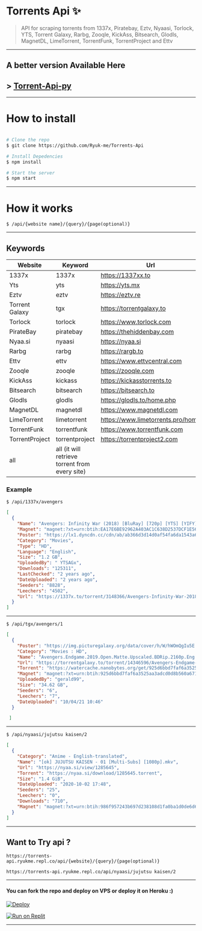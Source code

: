 # Torrents Api ✨

> API for scraping torrents from 1337x, Piratebay, Eztv, Nyaasi, Torlock, YTS, Torrent Galaxy, Rarbg, Zooqle, KickAss, Bitsearch, Glodls, MagnetDL, LimeTorrent, TorrentFunk, TorrentProject and Ettv

---
## A better version Available Here 

## > [Torrent-Api-py](https://github.com/Ryuk-me/Torrent-Api-py)

---

# How to install

```sh

# Clone the repo
$ git clone https://github.com/Ryuk-me/Torrents-Api

# Install Depedencies
$ npm install

# Start the server
$ npm start

```

---

# How it works

```
$ /api/{website name}/{query}/{page(optional)}

```

---

## Keywords

| Website        | Keyword                                        | Url                               | Example                                                                                         |
| -------------- | ---------------------------------------------- | --------------------------------- | ----------------------------------------------------------------------------------------------- |
| 1337x          | 1337x                                          | https://1337xx.to                 | [/api/1337x/avengers](https://torrents-api.ryukme.repl.co/api/1337x/avengers)                   |
| Yts            | yts                                            | https://yts.mx                    | [/api/yts/avengers](https://torrents-api.ryukme.repl.co/api/yts/avengers)                       |
| Eztv           | eztv                                           | https://eztv.re                   | [/api/eztv/avengers](https://torrents-api.ryukme.repl.co/api/eztv/avengers)                     |
| Torrent Galaxy | tgx                                            | https://torrentgalaxy.to          | [/api/tgx/avengers](https://torrents-api.ryukme.repl.co/api/tgx/avengers)                       |
| Torlock        | torlock                                        | https://www.torlock.com           | [/api/torlock/avengers](https://torrents-api.ryukme.repl.co/api/torlock/avengers)               |
| PirateBay      | piratebay                                      | https://thehiddenbay.com          | [/api/piratebay/avengers](https://torrents-api.ryukme.repl.co/api/piratebay/avengers)           |
| Nyaa.si        | nyaasi                                         | https://nyaa.si                   | [/api/nyaasi/umaru](https://torrents-api.ryukme.repl.co/api/nyaasi/umaru)                       |
| Rarbg          | rarbg                                          | https://rargb.to                  | [/api/rarbg/avengers](https://torrents-api.ryukme.repl.co/api/rarbg/avengers)                   |
| Ettv           | ettv                                           | https://www.ettvcentral.com       | [/api/ettv/avengers](https://torrents-api.ryukme.repl.co/api/ettv/avengers)                     |
| Zooqle         | zooqle                                         | https://zooqle.com                | [/api/zooqle/avengers](https://torrents-api.ryukme.repl.co/api/zooqle/avengers)                 |
| KickAss        | kickass                                        | https://kickasstorrents.to        | [/api/kickass/avengers](https://torrents-api.ryukme.repl.co/api/kickass/avengers)               |
| Bitsearch      | bitsearch                                      | https://bitsearch.to              | [/api/bitsearch/avengers](https://torrents-api.ryukme.repl.co/api/bitsearch/avengers)           |
| Glodls         | glodls                                         | https://glodls.to/home.php        | [/api/glodls/avengers](https://torrents-api.ryukme.repl.co/api/glodls/avengers)                 |
| MagnetDL       | magnetdl                                       | https://www.magnetdl.com          | [/api/magnetdl/avengers](https://torrents-api.ryukme.repl.co/api/magnetdl/avengers)             |
| LimeTorrent    | limetorrent                                    | https://www.limetorrents.pro/home | [/api/limetorrent/avengers](https://torrents-api.ryukme.repl.co/api/limetorrent/avengers)       |
| TorrentFunk    | torrentfunk                                    | https://www.torrentfunk.com       | [/api/torrentfunk/avengers](https://torrents-api.ryukme.repl.co/api/torrentfunk/avengers)       |
| TorrentProject | torrentproject                                 | https://torrentproject2.com       | [/api/torrentproject/avengers](https://torrents-api.ryukme.repl.co/api/torrentproject/avengers) |
| all            | all (it will retrieve torrent from every site) |                                   | [/api/all/avengers](https://torrents-api.ryukme.repl.co/api/all/avengers)                       |

### Example

```
$ /api/1337x/avengers
```

```json
[
  {
    "Name": "Avengers: Infinity War (2018) [BluRay] [720p] [YTS] [YIFY]",
    "Magnet": "magnet:?xt=urn:btih:EA17E6BE92962A403AC1C638D2537DCF1E564D26&dn=Avengers%3A+Infinity+War+%282018%29+%5BBluRay%5D+%5B720p%5D+%5BYTS%5D+%5BYIFY%5D&tr=udp%3A%2F%2Ftracker.coppersurfer.tk%3A6969%2Fannounce&tr=udp%3A%2F%2F9.rarbg.com%3A2710%2Fannounce&tr=udp%3A%2F%2Fp4p.arenabg.com%3A1337&tr=udp%3A%2F%2Ftracker.leechers-paradise.org%3A6969&tr=udp%3A%2F%2Ftracker.internetwarriors.net%3A1337&tr=udp%3A%2F%2Ftracker.opentrackr.org%3A1337%2Fannounce&tr=udp%3A%2F%2Ftracker.zer0day.to%3A1337%2Fannounce&tr=udp%3A%2F%2Ftracker.leechers-paradise.org%3A6969%2Fannounce&tr=udp%3A%2F%2Fcoppersurfer.tk%3A6969%2Fannounce",
    "Poster": "https://lx1.dyncdn.cc/cdn/ab/ab366d3d14d0af54fa6da1543a618251.jpg",
    "Category": "Movies",
    "Type": "HD",
    "Language": "English",
    "Size": "1.2 GB",
    "UploadedBy": " YTSAGx",
    "Downloads": "125311",
    "LastChecked": "2 years ago",
    "DateUploaded": "2 years ago",
    "Seeders": "8828",
    "Leechers": "4502",
    "Url": "https://1337x.to/torrent/3148366/Avengers-Infinity-War-2018-BluRay-720p-YTS-YIFY/"
  }
]
```

---

```
$ /api/tgx/avengers/1
```

```json
[
  {
    "Poster": "https://img.picturegalaxy.org/data/cover/h/W/hWOmQgIu5E.jpg",
    "Category": "Movies : HD",
    "Name": "Avengers.Endgame.2019.Open.Matte.Upscaled.BDRip.2160p.Eng.TrueHD.DD5.1.gerald99",
    "Url": "https://torrentgalaxy.to/torrent/14346596/Avengers-Endgame-2019-Open-Matte-Upscaled-BDRip-2160p-Eng-TrueHD-DD5-1-gerald99",
    "Torrent": "https://watercache.nanobytes.org/get/925d6bbd7faf6a3525aa3adcd0d8b560a671f3e6/Avengers.Endgame.2019.Open.Matte.Upscaled.BDRip.2160p.Eng.TrueHD.DD5.1.gerald99",
    "Magnet": "magnet:?xt=urn:btih:925d6bbd7faf6a3525aa3adcd0d8b560a671f3e6&dn=Avengers.Endgame.2019.Open.Matte.Upscaled.BDRip.2160p.Eng.TrueHD.DD5.1.gerald99&tr=udp%3A%2F%2Ftracker.tiny-vps.com%3A6969%2Fannounce&tr=udp%3A%2F%2Ffasttracker.foreverpirates.co%3A6969%2Fannounce&tr=udp%3A%2F%2Ftracker.opentrackr.org%3A1337%2Fannounce&tr=udp%3A%2F%2Fexplodie.org%3A6969%2Fannounce&tr=udp%3A%2F%2Fopen.stealth.si%3A80%2Fannounce&tr=udp%3A%2F%2Ftracker.cyberia.is%3A6969%2Fannounce&tr=udp%3A%2F%2Fipv4.tracker.harry.lu%3A80%2Fannounce&tr=udp%3A%2F%2Ftracker.uw0.xyz%3A6969%2Fannounce&tr=udp%3A%2F%2Ftracker.dler.org%3A6969%2Fannounce&tr=udp%3A%2F%2F9.rarbg.to%3A2710%2Fannounce",
    "UploadedBy": "gerald99",
    "Size": "34.62 GB",
    "Seeders": "6",
    "Leechers": "7",
    "DateUploaded": "10/04/21 10:46"
  }

 ]
```

---

```
$ /api/nyaasi/jujutsu kaisen/2
```

```json
[
  {
    "Category": "Anime - English-translated",
    "Name": "[ok] JUJUTSU KAISEN - 01 [Multi-Subs] [1080p].mkv",
    "Url": "https://nyaa.si/view/1285645",
    "Torrent": "https://nyaa.si/download/1285645.torrent",
    "Size": "1.4 GiB",
    "DateUploaded": "2020-10-02 17:48",
    "Seeders": "25",
    "Leechers": "0",
    "Downloads": "710",
    "Magnet": "magnet:?xt=urn:btih:986f957243b697d238108d1fa0ba1d0de6d602aa&dn=%5Bok%5D%20JUJUTSU%20KAISEN%20-%2001%20%5BMulti-Subs%5D%20%5B1080p%5D.mkv&tr=http%3A%2F%2Fnyaa.tracker.wf%3A7777%2Fannounce&tr=udp%3A%2F%2Fopen.stealth.si%3A80%2Fannounce&tr=udp%3A%2F%2Ftracker.opentrackr.org%3A1337%2Fannounce&tr=udp%3A%2F%2Ftracker.coppersurfer.tk%3A6969%2Fannounce&tr=udp%3A%2F%2Fexodus.desync.com%3A6969%2Fannounce"
  }
]
```

---

## Want to Try api ?

```
https://torrents-api.ryukme.repl.co/api/{website}/{query}/{page(optional)}
```

```
https://torrents-api.ryukme.repl.co/api/nyaasi/jujutsu kaisen/2
```

---

#### You can fork the repo and deploy on VPS or deploy it on Heroku :)

[![Deploy](https://www.herokucdn.com/deploy/button.svg)](https://heroku.com/deploy)

[![Run on Replit](https://repl.it/badge/github/Ryuk-me/Torrents-Api)](https://github.com/lightyagami/Torrent-Api-repl/blob/master/Replit.md)

---
